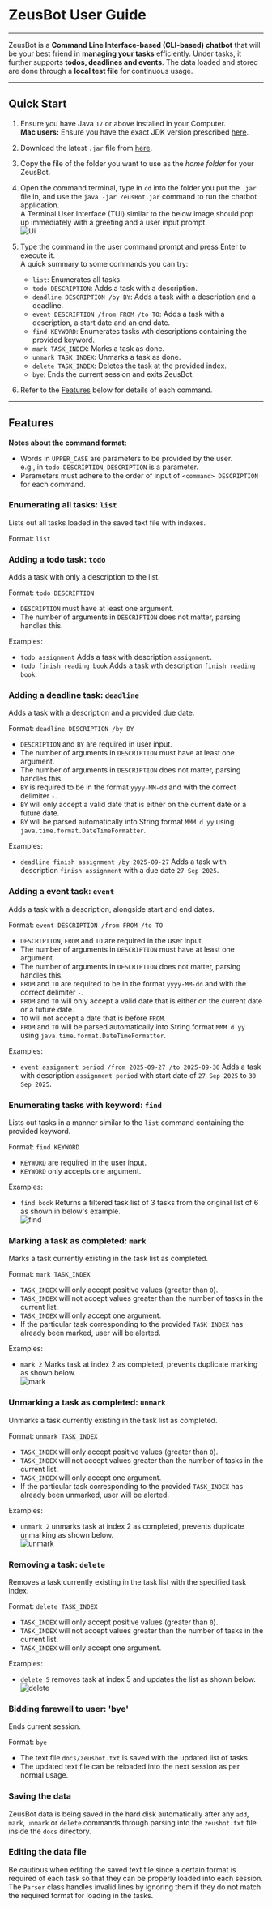 # ZeusBot User Guide

--------------------------------------------------------------------------------------------------------------------

ZeusBot is a **Command Line Interface-based (CLI-based) chatbot** that will be your best friend in **managing your tasks** efficiently. Under tasks, it further supports **todos, deadlines and events**. The data loaded and stored are done through a **local test file** for continuous usage.

--------------------------------------------------------------------------------------------------------------------

## Quick Start

1. Ensure you have Java `17` or above installed in your Computer.<br>
   **Mac users:** Ensure you have the exact JDK version prescribed [here](https://se-education.org/guides/tutorials/javaInstallationMac.html).


2. Download the latest `.jar` file from [here](https://github.com/asytrix99/ip/releases/download/A-Jar/ZeusBot.jar).


3. Copy the file of the folder you want to use as the _home folder_ for your ZeusBot.


4. Open the command terminal, type in `cd` into the folder you put the `.jar` file in, and use the `java -jar ZeusBot.jar` command to run the chatbot application.<br>
   A Terminal User Interface (TUI) similar to the below image should pop up immediately with a greeting and a user input prompt.<br>
    ![Ui](images/Ui.png)


5. Type the command in the user command prompt and press Enter to execute it.<br>
    A quick summary to some commands you can try:
    * `list`: Enumerates all tasks.
    * `todo DESCRIPTION`: Adds a task with a description.
    * `deadline DESCRIPTION /by BY`: Adds a task with a description and a deadline.
    * `event DESCRIPTION /from FROM /to TO`: Adds a task with a description, a start date and an end date.
    * `find KEYWORD`: Enumerates tasks wth descriptions containing the provided keyword.
    * `mark TASK_INDEX`: Marks a task as done.
    * `unmark TASK_INDEX`: Unmarks a task as done.
    * `delete TASK_INDEX`: Deletes the task at the provided index.
    * `bye`: Ends the current session and exits ZeusBot.


6. Refer to the [Features](#features) below for details of each command.

--------------------------------------------------------------------------------------------------------------------

## Features

**Notes about the command format:**
* Words in `UPPER_CASE` are parameters to be provided by the user.<br>
    e.g., in `todo DESCRIPTION`, `DESCRIPTION` is a parameter.
* Parameters must adhere to the order of input of `<command> DESCRIPTION` for each command.

### Enumerating all tasks: `list`
Lists out all tasks loaded in the saved text file with indexes.<br>

Format: `list`

### Adding a todo task: `todo`
Adds a task with only a description to the list.

Format: `todo DESCRIPTION`
* `DESCRIPTION` must have at least one argument.
* The number of arguments in `DESCRIPTION` does not matter, parsing handles this.

Examples:
* `todo assignment` Adds a task with description `assignment`.
* `todo finish reading book` Adds a task wth description `finish reading book`.

### Adding a deadline task: `deadline`
Adds a task with a description and a provided due date.

Format: `deadline DESCRIPTION /by BY`
* `DESCRIPTION` and `BY` are required in user input.
* The number of arguments in `DESCRIPTION` must have at least one argument.
* The number of arguments in `DESCRIPTION` does not matter, parsing handles this.
* `BY` is required to be in the format `yyyy-MM-dd` and with the correct delimiter `-`.
* `BY` will only accept a valid date that is either on the current date or a future date.
* `BY` will be parsed automatically into String format `MMM d yy` using `java.time.format.DateTimeFormatter`.

Examples:
* `deadline finish assignment /by 2025-09-27` Adds a task with description `finish assignment` with a due date `27 Sep 2025`.

### Adding a event task: `event`
Adds a task with a description, alongside start and end dates.

Format: `event DESCRIPTION /from FROM /to TO`
* `DESCRIPTION`, `FROM` and `TO` are required in the user input.
* The number of arguments in `DESCRIPTION` must have at least one argument.
* The number of arguments in `DESCRIPTION` does not matter, parsing handles this.
* `FROM` and `TO` are required to be in the format `yyyy-MM-dd` and with the correct delimiter `-`.
* `FROM` and `TO` will only accept a valid date that is either on the current date or a future date.
* `TO` will not accept a date that is before `FROM`.
* `FROM` and `TO` will be parsed automatically into String format `MMM d yy` using `java.time.format.DateTimeFormatter`.

Examples:
* `event assignment period /from 2025-09-27 /to 2025-09-30` Adds a task with description `assignment period` with start date of `27 Sep 2025` to `30 Sep 2025`.

### Enumerating tasks with keyword: `find`
Lists out tasks in a manner similar to the `list` command containing the provided keyword.

Format: `find KEYWORD`
* `KEYWORD` are required in the user input.
* `KEYWORD` only accepts one argument.

Examples:
* `find book` Returns a filtered task list of 3 tasks from the original list of 6 as shown in below's example.<br>
![find](images/find.png)

### Marking a task as completed: `mark`
Marks a task currently existing in the task list as completed.

Format: `mark TASK_INDEX`
* `TASK_INDEX` will only accept positive values (greater than `0`).
* `TASK_INDEX` will not accept values greater than the number of tasks in the current list.
* `TASK_INDEX` will only accept one argument.
* If the particular task corresponding to the provided `TASK_INDEX` has already been marked, user will be alerted.

Examples:
* `mark 2` Marks task at index 2 as completed, prevents duplicate marking as shown below.<br>
![mark](images/mark.png)

### Unmarking a task as completed: `unmark`
Unmarks a task currently existing in the task list as completed.

Format: `unmark TASK_INDEX`
* `TASK_INDEX` will only accept positive values (greater than `0`).
* `TASK_INDEX` will not accept values greater than the number of tasks in the current list.
* `TASK_INDEX` will only accept one argument.
* If the particular task corresponding to the provided `TASK_INDEX` has already been unmarked, user will be alerted.

Examples:
* `unmark 2` unmarks task at index 2 as completed, prevents duplicate unmarking as shown below.<br>
![unmark](images/unmark.png)

### Removing a task: `delete`
Removes a task currently existing in the task list with the specified task index.

Format: `delete TASK_INDEX`
* `TASK_INDEX` will only accept positive values (greater than `0`).
* `TASK_INDEX` will not accept values greater than the number of tasks in the current list.
* `TASK_INDEX` will only accept one argument.

Examples:
* `delete 5` removes task at index 5 and updates the list as shown below.<br>
![delete](images/delete.png)

### Bidding farewell to user: 'bye'
Ends current session.

Format: `bye`
* The text file `docs/zeusbot.txt` is saved with the updated list of tasks.
* The updated text file can be reloaded into the next session as per normal usage.

### Saving the data
ZeusBot data is being saved in the hard disk automatically after any `add`, `mark`, `unmark` or `delete` commands through parsing into the `zeusbot.txt` file inside the `docs` directory.

### Editing the data file
Be cautious when editing the saved text tile since a certain format is required of each task so that they can be properly loaded into each session. The `Parser` class handles invalid lines by ignoring them if they do not match the required format for loading in the tasks.

